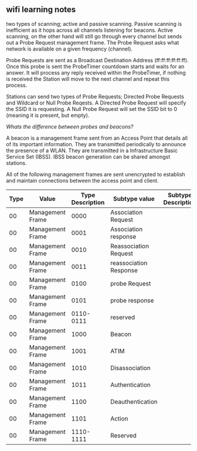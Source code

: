 ## wifi learning notes

two types of scanning; active and passive scanning. Passive scanning is inefficient as it hops across all channels listening for beacons. Active scanning, on the other hand will still go through every channel but sends out a Probe Request management frame. The Probe Request asks what network is available on a given frequency (channel). 

Probe Requests are sent as a Broadcast Destination Address (ff:ff:ff:ff:ff:ff). Once this probe is sent the ProbeTimer countdown starts and waits for an answer. It will process any reply received within the ProbeTimer, if nothing is received the Station will move to the next channel and repeat this process.

Stations can send two types of Probe Requests; Directed Probe Requests and Wildcard or Null Probe Reqests. A Directed Probe Request will specify the SSID it is requesting. A Null Probe Request will set the SSID bit to 0 (meaning it is present, but empty). 

*Whats the difference between probes and beacons?*

A beacon is a management frame sent from an Access Point that details all of its important information. They are transmitted periodically to announce the presence of a WLAN. They are transmitted in a Infrastructure Basic Service Set (IBSS). IBSS beacon generation can be shared amongst stations.

All of the following management frames are sent unencrypted to establish and maintain connections between the access point and client.

|Type|Value|Type Description|Subtype value|Subtype Description |
|-----|-------|------------------|----------------|---------------------|
| 00 |Management Frame |0000 |Association Request |
| 00 |Management Frame |0001 |Association response |
| 00 |Management Frame |0010 |Reassociation Request |
| 00 |Management Frame |0011 |reassociation Response |
| 00 |Management Frame |0100 |probe Request |
| 00 |Management Frame |0101 |probe response |
| 00 |Management Frame |0110-0111 |reserved |
| 00 |Management Frame |1000 |Beacon |
| 00 |Management Frame |1001 |ATIM |
| 00 |Management Frame |1010 |Disassociation |
| 00 |Management Frame |1011 |Authentication |
| 00 |Management Frame |1100 |Deauthentication |
| 00 |Management Frame |1101 |Action |
| 00 |Management Frame |1110-1111 |Reserved |